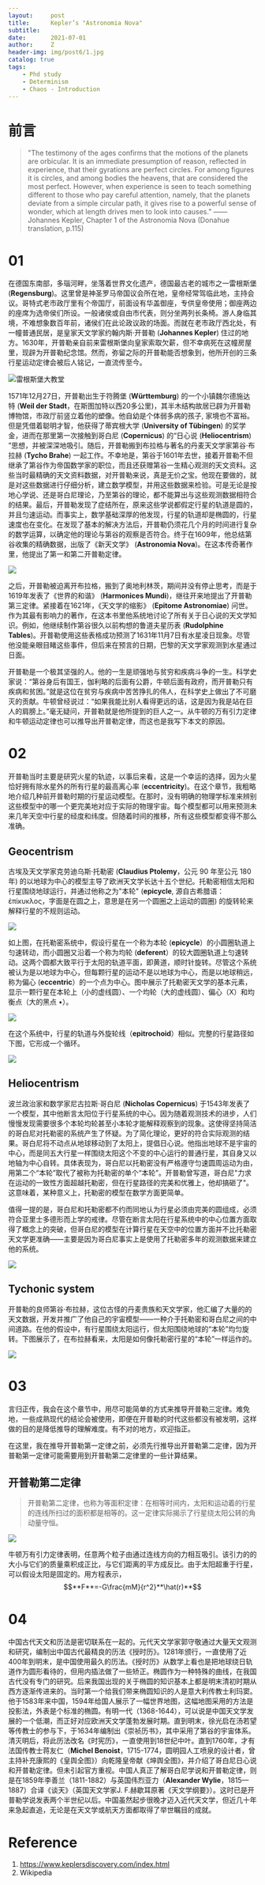 ```yaml
---
layout:     post
title:      Kepler’s "Astronomia Nova"
subtitle:   
date:       2021-07-01
author:     Z
header-img: img/post6/1.jpg
catalog: true
tags:
    - Phd study
    - Determinism
    - Chaos - Introduction
---
```


# 前言

>"The testimony of the ages confirms that the motions of the planets are orbicular. It is an immediate presumption of reason, reflected in experience, that their gyrations are perfect circles. For among figures it is circles, and among bodies the heavens, that are considered the most perfect. However, when experience is seen to teach something different to those who pay careful attention, namely, that the planets deviate from a simple circular path, it gives rise to a powerful sense of wonder, which at length drives men to look into causes."
                                                                                  ——Johannes Kepler, Chapter 1 of the Astronomia Nova (Donahue translation, p.115)

# 01

在德国东南部，多瑙河畔，坐落着世界文化遗产，德国最古老的城市之一雷根斯堡 (**Regensburg**)。这里曾是神圣罗马帝国议会所在地，皇帝经常驾临此地，主持会议。哥特式老市政厅里有个帝国厅，前面设有华盖御座，专供皇帝使用；御座两边的座席为选帝侯们所设。一般诸侯或自由市代表，则分坐两列长条椅。游人身临其境，不难想象数百年前，诸侯们在此论政议政的场面。而就在老市政厅西北处，有一幢普通民居，是皇家天文学家约翰内斯·开普勒 (**Johannes Kepler**) 住过的地方。1630年，开普勒亲自前来雷根斯堡向皇家索取欠薪，但不幸病死在这幢房屋里，现辟为开普勒纪念馆。然而，弥留之际的开普勒能否想象到，他所开创的三条行星运动定律会被后人铭记，一直流传至今。

![雷根斯堡大教堂](https://HistoireaParis.github.io/img/post6/2.jpg)

1571年12月27日，开普勒出生于符腾堡 (**Württemburg**) 的一个小镇魏尔德施达特 (**Weil der Stadt**，在斯图加特以西20多公里)，其半木结构故居已辟为开普勒博物馆，市政厅前竖立着他的塑像。他自幼是个体弱多病的孩子, 家境也不富裕。但是凭借着聪明才智，他获得了蒂宾根大学 (**University of Tübingen**) 的奖学金，进而在那里第一次接触到哥白尼 (**Copernicus**) 的“日心说 (**Heliocentrism**) ”思想，并被深深地吸引。随后，开普勒搬到布拉格与著名的丹麦天文学家第谷·布拉赫 (**Tycho Brahe**) 一起工作。不幸地是，第谷于1601年去世，接着开普勒不但继承了第谷作为帝国数学家的职位，而且还获赠第谷一生精心观测的天文资料。这些当时最精确的天文资料数据，对开普勒来说，真是无价之宝。他现在要做的，就是对这些数据进行仔细分析，建立数学模型，并用这些数据来检验。可是无论是按地心学说、还是哥白尼理论，乃至第谷的理论，都不能算出与这些观测数据相符合的结果。最后，开普勒发现了症结所在，原来这些学说都假定行星的轨道是圆的，并且匀速运动。而事实上，数学基础深厚的他发现，行星的轨道却是椭圆的，行星速度也在变化。在发现了基本的解决方法后，开普勒仍须花几个月的时间进行复杂的数学运算，以确定他的理论与第谷的观察是否符合。终于在1609年，他总结第谷收集的精确数据，出版了《新天文学》 (**Astronomia Nova**)。在这本传奇著作里，他提出了第一和第二开普勒定律。

![](https://HistoireaParis.github.io/img/post6/3.jpg)

之后，开普勒被迫离开布拉格，搬到了奥地利林茨，期间并没有停止思考，而是于1619年发表了《世界的和谐》 (**Harmonices Mundi**)，继往开来地提出了开普勒第三定律。紧接着在1621年，《天文学的缩影》 (**Epitome Astronomiae**) 问世。作为其最有影响力的著作，在这本书里他系统地讨论了所有关于日心说的天文学知识。例如，他继续制作第谷很久以前构想的鲁道夫星历表 (**Rudolphine Tables**)。开普勒使用这些表格成功预测了1631年11月7日有水星凌日现象。尽管他没能亲眼目睹这些事件，但后来在预言的日期，巴黎的天文学家观测到水星通过日面。

开普勒是一个极其坚强的人。他的一生是顽强地与贫穷和疾病斗争的一生。科学史家说：“第谷身后有国王，伽利略的后面有公爵，牛顿后面有政府，而开普勒只有疾病和贫困。”就是这位在贫穷与疾病中苦苦挣扎的伟人，在科学史上做出了不可磨灭的贡献。牛顿曾经说过：“如果我能比别人看得更远的话，这是因为我是站在巨人的肩膀上。”毫无疑问，开普勒就是他所提到的巨人之一。从牛顿的万有引力定律和牛顿运动定律也可以推导出开普勒定律，而这也是我写下本文的原因。

# 02

开普勒当时主要是研究火星的轨迹，以事后来看，这是一个幸运的选择，因为火星恰好拥有除水星外的所有行星的最高离心率 (**eccentricity**)。在这个章节，我粗略地介绍几种前开普勒时期的行星运动模型。在那时，没有明确的物理学标准来辨别这些模型中的哪一个更完美地对应于实际的物理宇宙。每个模型都可以用来预测未来几年天空中行星的经度和纬度。但随着时间的推移，所有这些模型都变得不那么准确。

## Geocentrism

古埃及天文学家克劳迪乌斯·托勒密 (**Claudius Ptolemy**，公元 90 年至公元 180 年) 的以地球为中心的模型主导了欧洲天文学长达十五个世纪。托勒密相信太阳和行星围绕地球运行，并通过他称之为"本轮" (**epicycle**, 源自古希腊语：ἐπίκυκλος，字面是在圆之上，意思是在另一个圆圈之上运动的圆圈) 的旋转轮来解释行星的不规则运动。

![](https://HistoireaParis.github.io/img/post6/4.gif)

如上图，在托勒密系统中，假设行星在一个称为本轮 (**epicycle**）的小圆圈轨道上匀速转动，而小圆圈又沿着一个称为均轮 (**deferent**）的较大圆圈轨道上匀速转动。这两个圆都大致平行于太阳的轨道平面，即黄道，顺时针旋转。尽管这个系统被认为是以地球为中心，但每颗行星的运动不是以地球为中心，而是以地球稍远，称为偏心 (**eccentric**）的一个点为中心。图中展示了托勒密天文学的基本元素，显示一颗行星在本轮上（小的虚线圆）、一个均轮（大的虚线圆）、偏心（X）和均衡点（大的黑点 •）。

![](https://HistoireaParis.github.io/img/post6/1.png)

在这个系统中，行星的轨道与外旋轮线（**epitrochoid**）相似。完整的行星路径如下图，它形成一个循环。

![](https://HistoireaParis.github.io/img/post6/6.gif)

## Heliocentrism

波兰政治家和数学家尼古拉斯·哥白尼 (**Nicholas Copernicus**) 于1543年发表了一个模型，其中他断言太阳位于行星系统的中心。因为随着观测技术的进步，人们慢慢发现需要很多个本轮均轮甚至小本轮才能解释观察到的现象。这使得坚持简洁的哥白尼对托勒密的系统产生了怀疑。为了简化理论，更好的符合实际观测的结果。哥白尼将不动点从地球移动到了太阳上，提倡日心说。他指出地球不是宇宙的中心，而是同五大行星一样围绕太阳这个不变的中心运行的普通行星，其自身又以地轴为中心自转。具体表现为，哥白尼以托勒密没有严格遵守匀速圆周运动为由，用第二个“本轮”取代了被称为托勒密的单个“本轮”。开普勒曾写道，哥白尼"力求在运动的一致性方面超越托勒密，但在行星路径的完美和优雅上，他却搞砸了"。这意味着，某种意义上，托勒密的模型在数学方面更简单。

值得一提的是，哥白尼和托勒密都不约而同地认为行星必须由完美的圆组成，必须符合亚里士多德形而上学的戒律。尽管在断言太阳在行星系统中的中心位置方面取得了概念上的突破，但哥白尼的模型在计算行星在天空中的位置方面并不比托勒密天文学更准确——主要是因为哥白尼事实上是使用了托勒密多年的观测数据来建立他的系统。

![](https://HistoireaParis.github.io/img/post6/5.gif)

## Tychonic system

开普勒的良师第谷·布拉赫，这位古怪的丹麦贵族和天文学家，他汇编了大量的的天文数据，开发并推广了他自己的宇宙模型——一种介于托勒密和哥白尼之间的中间道路。在他的假设中，有行星围绕太阳运行，但太阳围绕地球的“本轮”均匀旋转。下图展示了，在布拉赫看来，太阳是如何像托勒密行星的“本轮”一样运作的。

![](https://HistoireaParis.github.io/img/post6/7.gif)

# 03

言归正传，我会在这个章节中，用尽可能简单的方式来推导开普勒三定律。难免地，一些成熟现代的结论会被使用，即便在开普勒的时代这些都没有被发明，这样做的目的是降低推导的理解难度。有不对的地方，欢迎指正。

在这里，我在推导开普勒第一定律之前，必须先行推导出开普勒第二定律，因为开普勒第一定律可能需要用到开普勒第二定律里的一些计算结果。

## 开普勒第二定律

>开普勒第二定律，也称为等面积定律：在相等时间内，太阳和运动着的行星的连线所扫过的面积都是相等的。这一定律实际揭示了行星绕太阳公转的角动量守恒。

![](https://HistoireaParis.github.io/img/post6/2.png)

牛顿万有引力定律表明，任意两个粒子由通过连线方向的力相互吸引。该引力的的大小与它们的质量乘积成正比，与它们距离的平方成反比。由于太阳超重于行星，可以假设太阳是固定的。用方程表示，
$$**F**=-G\frac{mM}{r^2}**\hat(r)**$$

# 04

中国古代天文和历法是密切联系在一起的。元代天文学家郭守敬通过大量天文观测和研究，编制出中国古代最精良的历法《授时历》。1281年颁行，一直使用了近400年到明末，是中国使用最久的历法。《授时历》从数学上看也是把地球绕日轨道作为圆形看待的，但用内插法做了一些矫正。椭圆作为一种特殊的曲线，在我国古代没有专门的研究。后来我国出现的关于椭圆的知识基本上都是明末清初时期从西方逐渐传进来的。当时第一个给我们带来椭圆知识的人是意大利传教士利玛窦。他于1583年来中国，1594年给国人展示了一幅世界地图，这幅地图采用的方法是投影法，外表是个标准的椭圆。有明一代（1368-1644），可以说是中国天文学发展的一个低潮，而正好对应欧洲天文学蓬勃发展时期。直到明末，徐光启在汤若望等传教士的参与下，于1634年编制出《崇祯历书》，其中采用了第谷的宇宙体系。清灭明后，将此历法改名《时宪历》，一直使用到18世纪中叶。直到1760年，才有法国传教士蒋友仁（**Michel Benoist**，1715-1774，圆明园人工喷泉的设计者，曾主持补充康熙的《皇舆全图》）向乾隆皇帝献《坤舆全图》，并介绍了哥白尼日心说和开普勒定律。但未引起官方重视。中国人真正了解哥白尼学说和开普勒定律，则是在1859年李善兰（1811-1882）与英国伟烈亚力（**Alexander Wylie**，1815—1887）合译《谈天》（英国天文学家J. F.赫歇耳原著《天文学纲要》）。这时已是开普勒学说发表两个半世纪以后。中国虽然起步很晚才迈入近代天文学，但近几十年来急起直追，无论是在天文学或航天方面都取得了举世瞩目的成就。


# Reference

1. https://www.keplersdiscovery.com/index.html
2. Wikipedia
